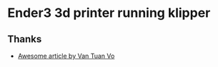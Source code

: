 # Ender3 3d printer running klipper

## Thanks

- [Awesome article by Van Tuan Vo](https://medium.com/@vtuan10/using-nixos-for-3d-printing-4f5ba1c11db2)
